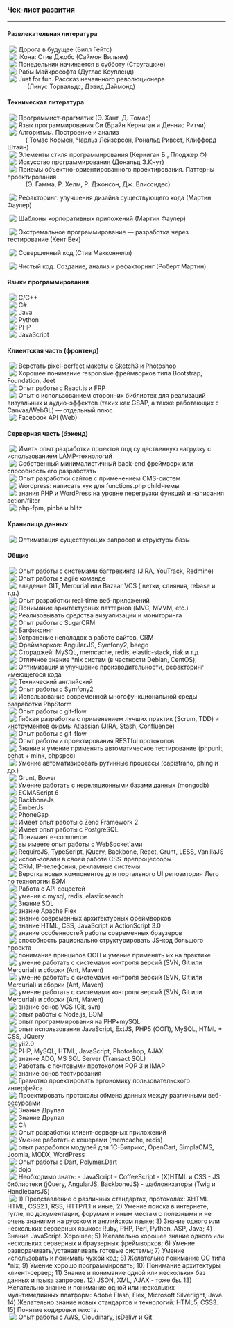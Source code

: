 <h3>Чек-лист развития</h3>
<hr>

<h4> Развлекательная литература </h4>
<img src="https://habrastorage.org/files/af5/b7d/024/af5b7d0247ab4d4ab965e2b61839a5c3.png" align="left" hspace="5"/>
Дорога в будущее (Билл Гейтс) <br>

<img src="https://habrastorage.org/files/af5/b7d/024/af5b7d0247ab4d4ab965e2b61839a5c3.png" align="left" hspace="5"/>
iКона: Стив Джобс (Саймон Вильям) <br>

<img src="https://habrastorage.org/files/af5/b7d/024/af5b7d0247ab4d4ab965e2b61839a5c3.png" align="left" hspace="5"/>
Понедельник начинается в субботу (Стругацкие) <br>

<img src="https://habrastorage.org/files/af5/b7d/024/af5b7d0247ab4d4ab965e2b61839a5c3.png" align="left" hspace="5"/>
Рабы Майкрософта (Дуглас Коупленд) <br>

<img src="https://habrastorage.org/files/6bb/418/aa0/6bb418aa03a04d889dd2eb925d844deb.png" align="left" hspace="5"/>
Just for fun. Рассказ нечаянного революционера <br>
&emsp;&emsp;&emsp; (Линус Торвальдс, Дэвид Даймонд) <br>

<h4> Техническая литература </h4>
<img src="https://habrastorage.org/files/af5/b7d/024/af5b7d0247ab4d4ab965e2b61839a5c3.png" align="left" hspace="5"/>
Программист-прагматик (Э. Хант, Д. Томас) <br>

<img src="https://habrastorage.org/files/af5/b7d/024/af5b7d0247ab4d4ab965e2b61839a5c3.png" align="left" hspace="5"/>
Язык программирования Си (Брайн Керниган и Деннис Ритчи) <br>

<img src="https://habrastorage.org/files/af5/b7d/024/af5b7d0247ab4d4ab965e2b61839a5c3.png" align="left" hspace="5"/>
Алгоритмы. Построение и анализ <br> 
&emsp;&emsp;&emsp;( Томас Кормен, Чарльз Лейзерсон, Рональд Ривест, Клиффорд Штайн) <br>

<img src="https://habrastorage.org/files/af5/b7d/024/af5b7d0247ab4d4ab965e2b61839a5c3.png" align="left" hspace="5"/>
Элементы стиля программирования (Керниган Б., Плоджер Ф) <br>

<img src="https://habrastorage.org/files/af5/b7d/024/af5b7d0247ab4d4ab965e2b61839a5c3.png" align="left" hspace="5"/>
Искусство программирования (Дональд Э.Кнут) <br>

<img src="https://habrastorage.org/files/af5/b7d/024/af5b7d0247ab4d4ab965e2b61839a5c3.png" align="left" hspace="5"/>
Приемы объектно-ориентированного проектирования. Паттерны проектирования <br>
&emsp;&emsp;&emsp;(Э. Гамма, Р. Хелм, Р. Джонсон, Дж. Влиссидес) <br>

<img src="https://habrastorage.org/files/af5/b7d/024/af5b7d0247ab4d4ab965e2b61839a5c3.png" align="left" hspace="5"/> Рефакторинг: улучшения дизайна существующего кода (Мартин Фаулер) <br>

<img src="https://habrastorage.org/files/af5/b7d/024/af5b7d0247ab4d4ab965e2b61839a5c3.png" align="left" hspace="5"/> Шаблоны корпоративных приложений (Мартин Фаулер) <br>

<img src="https://habrastorage.org/files/af5/b7d/024/af5b7d0247ab4d4ab965e2b61839a5c3.png" align="left" hspace="5"/> Экстремальное программирование — разработка через тестирование (Кент Бек) <br>

<img src="https://habrastorage.org/files/af5/b7d/024/af5b7d0247ab4d4ab965e2b61839a5c3.png" align="left" hspace="5"/> Совершенный код (Стив Макконнелл) <br>

<img src="https://habrastorage.org/files/af5/b7d/024/af5b7d0247ab4d4ab965e2b61839a5c3.png" align="left" hspace="5"/> Чистый код. Создание, анализ и рефакторинг (Роберт Мартин) <br>

<h4>Языки программирования</h4>

<img src="https://habrastorage.org/files/af5/b7d/024/af5b7d0247ab4d4ab965e2b61839a5c3.png" align="left" hspace="5"/>
С/С++ <br>

<img src="https://habrastorage.org/files/af5/b7d/024/af5b7d0247ab4d4ab965e2b61839a5c3.png" align="left" hspace="5"/>
С# <br>

<img src="https://habrastorage.org/files/af5/b7d/024/af5b7d0247ab4d4ab965e2b61839a5c3.png" align="left" hspace="5"/>
Java <br>

<img src="https://habrastorage.org/files/af5/b7d/024/af5b7d0247ab4d4ab965e2b61839a5c3.png" align="left" hspace="5"/>
Python <br>

<img src="https://habrastorage.org/files/af5/b7d/024/af5b7d0247ab4d4ab965e2b61839a5c3.png" align="left" hspace="5"/>
PHP <br>


<img src="https://habrastorage.org/files/af5/b7d/024/af5b7d0247ab4d4ab965e2b61839a5c3.png" align="left" hspace="5"/>
JavaScript <br>

<h4> Клиентская часть (фронтенд) </h4>

<img src="https://habrastorage.org/files/af5/b7d/024/af5b7d0247ab4d4ab965e2b61839a5c3.png" align="left" hspace="5"/>
Верстать pixel-perfect макеты с Sketch3 и Photoshop <br>

<img src="https://habrastorage.org/files/af5/b7d/024/af5b7d0247ab4d4ab965e2b61839a5c3.png" align="left" hspace="5"/>
Хорошее понимание responsive фреймворков типа Bootstrap, Foundation, Jeet<br>

<img src="https://habrastorage.org/files/af5/b7d/024/af5b7d0247ab4d4ab965e2b61839a5c3.png" align="left" hspace="5"/>
Опыт работы с React.js и FRP <br>

<img src="https://habrastorage.org/files/af5/b7d/024/af5b7d0247ab4d4ab965e2b61839a5c3.png" align="left" hspace="5"/>
Опыт с использованием сторонних библиотек для реализаций визуальных и аудио-эффектов (таких как GSAP, а также работающих с Canvas/WebGL) — отдельный плюс <br>

<img src="https://habrastorage.org/files/af5/b7d/024/af5b7d0247ab4d4ab965e2b61839a5c3.png" align="left" hspace="5"/>
Facebook API (Web) <br>

<h4> Серверная часть (бэкенд) </h4>

<img src="https://habrastorage.org/files/af5/b7d/024/af5b7d0247ab4d4ab965e2b61839a5c3.png" align="left" hspace="5"/>
Иметь опыт разработки проектов под существенную нагрузку с использованием LAMP-технологий <br>

<img src="https://habrastorage.org/files/6bb/418/aa0/6bb418aa03a04d889dd2eb925d844deb.png" align="left" hspace="5"/>
Собственный минималистичный back-end фреймворк или способность его разработать <br>

<img src="https://habrastorage.org/files/af5/b7d/024/af5b7d0247ab4d4ab965e2b61839a5c3.png" align="left" hspace="5"/>
Опыт разработки сайтов с применением CMS-систем <br>

<img src="https://habrastorage.org/files/af5/b7d/024/af5b7d0247ab4d4ab965e2b61839a5c3.png" align="left" hspace="5"/>
Wordpress: написать хук для functions.php child-темы <br>

<img src="https://habrastorage.org/files/af5/b7d/024/af5b7d0247ab4d4ab965e2b61839a5c3.png" align="left" hspace="5"/>
знания PHP и WordPress на уровне перегрузки функций и написания action/filter <br>

<img src="https://habrastorage.org/files/af5/b7d/024/af5b7d0247ab4d4ab965e2b61839a5c3.png" align="left" hspace="5"/>
php-fpm, pinba и blitz <br>

<h4> Хранилища данных </h4>

<img src="https://habrastorage.org/files/af5/b7d/024/af5b7d0247ab4d4ab965e2b61839a5c3.png" align="left" hspace="5"/>
Оптимизация существующих запросов и структуры базы <br>
 
<h4> Общие </h4>

<img src="https://habrastorage.org/files/af5/b7d/024/af5b7d0247ab4d4ab965e2b61839a5c3.png" align="left" hspace="5"/>
Опыт работы с системами багтрекинга (JIRA, YouTrack, Redmine)<br>

<img src="https://habrastorage.org/files/af5/b7d/024/af5b7d0247ab4d4ab965e2b61839a5c3.png" align="left" hspace="5"/>
Опыт работы в agile команде <br>

<img src="https://habrastorage.org/files/af5/b7d/024/af5b7d0247ab4d4ab965e2b61839a5c3.png" align="left" hspace="5"/>
владение GIT, Mercurial или Bazaar VCS ( ветки, слияния, rebase и т.д.)<br>

<img src="https://habrastorage.org/files/af5/b7d/024/af5b7d0247ab4d4ab965e2b61839a5c3.png" align="left" hspace="5"/>
Опыт разработки real-time веб-приложений <br>

<img src="https://habrastorage.org/files/af5/b7d/024/af5b7d0247ab4d4ab965e2b61839a5c3.png" align="left" hspace="5"/>
Понимание архитектурных паттернов (MVC, MVVM, etc.) <br>

<img src="https://habrastorage.org/files/af5/b7d/024/af5b7d0247ab4d4ab965e2b61839a5c3.png" align="left" hspace="5"/>
Реализовывать средства визуализации и мониторинга <br>

<img src="https://habrastorage.org/files/af5/b7d/024/af5b7d0247ab4d4ab965e2b61839a5c3.png" align="left" hspace="5"/>
Опыт работы с SugarCRM<br>

<img src="https://habrastorage.org/files/af5/b7d/024/af5b7d0247ab4d4ab965e2b61839a5c3.png" align="left" hspace="5"/>
Багфиксинг <br>

<img src="https://habrastorage.org/files/af5/b7d/024/af5b7d0247ab4d4ab965e2b61839a5c3.png" align="left" hspace="5"/>
Устранение неполадок в работе сайтов, CRM <br>





<img src="https://habrastorage.org/files/af5/b7d/024/af5b7d0247ab4d4ab965e2b61839a5c3.png" align="left" hspace="5"/>
Фреймворков: Angular.JS, Symfony2, beego <br>

<img src="https://habrastorage.org/files/af5/b7d/024/af5b7d0247ab4d4ab965e2b61839a5c3.png" align="left" hspace="5"/>
Стораджей: MySQL, memcache, redis, elastic-stack, riak и т.д <br>

<img src="https://habrastorage.org/files/af5/b7d/024/af5b7d0247ab4d4ab965e2b61839a5c3.png" align="left" hspace="5"/>
Отличное знание *nix систем (в частности Debian, CentOS);<br>

<img src="https://habrastorage.org/files/af5/b7d/024/af5b7d0247ab4d4ab965e2b61839a5c3.png" align="left" hspace="5"/>
Оптимизация и улучшение производительности, рефакторинг имеющегося кода <br>

<img src="https://habrastorage.org/files/af5/b7d/024/af5b7d0247ab4d4ab965e2b61839a5c3.png" align="left" hspace="5"/>
Технический английский <br>

<img src="https://habrastorage.org/files/af5/b7d/024/af5b7d0247ab4d4ab965e2b61839a5c3.png" align="left" hspace="5"/>
Опыт работы с Symfony2 <br>

<img src="https://habrastorage.org/files/af5/b7d/024/af5b7d0247ab4d4ab965e2b61839a5c3.png" align="left" hspace="5"/>
Использование современной многофункциональной среды разработки PhpStorm <br>

<img src="https://habrastorage.org/files/af5/b7d/024/af5b7d0247ab4d4ab965e2b61839a5c3.png" align="left" hspace="5"/>
Опыт работы с git-flow<br>

<img src="https://habrastorage.org/files/af5/b7d/024/af5b7d0247ab4d4ab965e2b61839a5c3.png" align="left" hspace="5"/>
Гибкая разработка с применением лучших практик (Scrum, TDD) и инструментов фирмы Atlassian (JIRA, Stash, Confluence)<br>

<img src="https://habrastorage.org/files/af5/b7d/024/af5b7d0247ab4d4ab965e2b61839a5c3.png" align="left" hspace="5"/>
Опыт работы с git-flow<br>

<img src="https://habrastorage.org/files/af5/b7d/024/af5b7d0247ab4d4ab965e2b61839a5c3.png" align="left" hspace="5"/>
Опыт работы и проектирования RESTful протоколов<br>

<img src="https://habrastorage.org/files/af5/b7d/024/af5b7d0247ab4d4ab965e2b61839a5c3.png" align="left" hspace="5"/>
Знание и умение применять автоматическое тестирование (phpunit, behat + mink, phpspec)<br>

<img src="https://habrastorage.org/files/af5/b7d/024/af5b7d0247ab4d4ab965e2b61839a5c3.png" align="left" hspace="5"/>
Умение автоматизировать рутинные процессы (capistrano, phing и др.)<br>

<img src="https://habrastorage.org/files/af5/b7d/024/af5b7d0247ab4d4ab965e2b61839a5c3.png" align="left" hspace="5"/>
Grunt, Bower<br>

<img src="https://habrastorage.org/files/af5/b7d/024/af5b7d0247ab4d4ab965e2b61839a5c3.png" align="left" hspace="5"/>
Умение работать с нереляционными базами данных (mongodb)<br>

<img src="https://habrastorage.org/files/af5/b7d/024/af5b7d0247ab4d4ab965e2b61839a5c3.png" align="left" hspace="5"/>
ECMAScript 6<br>

<img src="https://habrastorage.org/files/af5/b7d/024/af5b7d0247ab4d4ab965e2b61839a5c3.png" align="left" hspace="5"/>
BackboneJs<br>

<img src="https://habrastorage.org/files/af5/b7d/024/af5b7d0247ab4d4ab965e2b61839a5c3.png" align="left" hspace="5"/>
EmberJs<br>

<img src="https://habrastorage.org/files/af5/b7d/024/af5b7d0247ab4d4ab965e2b61839a5c3.png" align="left" hspace="5"/>
PhoneGap<br>

<img src="https://habrastorage.org/files/af5/b7d/024/af5b7d0247ab4d4ab965e2b61839a5c3.png" align="left" hspace="5"/>
Имеет опыт работы с Zend Framework 2<br>

<img src="https://habrastorage.org/files/af5/b7d/024/af5b7d0247ab4d4ab965e2b61839a5c3.png" align="left" hspace="5"/>
Имеет опыт работы с PostgreSQL<br>

<img src="https://habrastorage.org/files/af5/b7d/024/af5b7d0247ab4d4ab965e2b61839a5c3.png" align="left" hspace="5"/>
Понимает e-commerce<br>

<img src="https://habrastorage.org/files/af5/b7d/024/af5b7d0247ab4d4ab965e2b61839a5c3.png" align="left" hspace="5"/>
вы имеете опыт работы с WebSocket'ами<br>

<img src="https://habrastorage.org/files/af5/b7d/024/af5b7d0247ab4d4ab965e2b61839a5c3.png" align="left" hspace="5"/>
RequireJS, TypeScript, jQuery, Backbone, React, Grunt, LESS, VanillaJS<br>

<img src="https://habrastorage.org/files/af5/b7d/024/af5b7d0247ab4d4ab965e2b61839a5c3.png" align="left" hspace="5"/>
использовали в своей работе CSS-препроцессоры<br>

<img src="https://habrastorage.org/files/af5/b7d/024/af5b7d0247ab4d4ab965e2b61839a5c3.png" align="left" hspace="5"/>
CRM, IP-телефония, рекламные системы<br>

<img src="https://habrastorage.org/files/af5/b7d/024/af5b7d0247ab4d4ab965e2b61839a5c3.png" align="left" hspace="5"/>
Верстка новых компонентов для портального UI репозитория Лего по технологии БЭМ<br>

<img src="https://habrastorage.org/files/af5/b7d/024/af5b7d0247ab4d4ab965e2b61839a5c3.png" align="left" hspace="5"/>
Работа с API соцсетей<br>

<img src="https://habrastorage.org/files/af5/b7d/024/af5b7d0247ab4d4ab965e2b61839a5c3.png" align="left" hspace="5"/>
умения с mysql, redis, elasticsearch<br>

<img src="https://habrastorage.org/files/af5/b7d/024/af5b7d0247ab4d4ab965e2b61839a5c3.png" align="left" hspace="5"/>
Знание SQL<br>

<img src="https://habrastorage.org/files/af5/b7d/024/af5b7d0247ab4d4ab965e2b61839a5c3.png" align="left" hspace="5"/>
знание Apache Flex<br>

<img src="https://habrastorage.org/files/af5/b7d/024/af5b7d0247ab4d4ab965e2b61839a5c3.png" align="left" hspace="5"/>
знание современных архитектурных фреймворков<br>

<img src="https://habrastorage.org/files/af5/b7d/024/af5b7d0247ab4d4ab965e2b61839a5c3.png" align="left" hspace="5"/>
знание HTML, CSS, JavaScript и ActionScript 3.0<br>

<img src="https://habrastorage.org/files/af5/b7d/024/af5b7d0247ab4d4ab965e2b61839a5c3.png" align="left" hspace="5"/>
знание особенностей работы современных браузеров<br>

<img src="https://habrastorage.org/files/af5/b7d/024/af5b7d0247ab4d4ab965e2b61839a5c3.png" align="left" hspace="5"/>
способность рационально структурировать JS-код большого проекта<br>

<img src="https://habrastorage.org/files/af5/b7d/024/af5b7d0247ab4d4ab965e2b61839a5c3.png" align="left" hspace="5"/>
понимание принципов ООП и умение применять их на практике<br>

<img src="https://habrastorage.org/files/af5/b7d/024/af5b7d0247ab4d4ab965e2b61839a5c3.png" align="left" hspace="5"/>
умение работать с системами контроля версий (SVN, Git или Mercurial) и сборки (Ant, Maven)<br>

<img src="https://habrastorage.org/files/af5/b7d/024/af5b7d0247ab4d4ab965e2b61839a5c3.png" align="left" hspace="5"/>
умение работать с системами контроля версий (SVN, Git или Mercurial) и сборки (Ant, Maven)<br>

<img src="https://habrastorage.org/files/af5/b7d/024/af5b7d0247ab4d4ab965e2b61839a5c3.png" align="left" hspace="5"/>
умение работать с системами контроля версий (SVN, Git или Mercurial) и сборки (Ant, Maven)<br>

<img src="https://habrastorage.org/files/af5/b7d/024/af5b7d0247ab4d4ab965e2b61839a5c3.png" align="left" hspace="5"/>
знание основ VCS (Git, svn)<br>

<img src="https://habrastorage.org/files/af5/b7d/024/af5b7d0247ab4d4ab965e2b61839a5c3.png" align="left" hspace="5"/>
опыт работы с Node.js, БЭМ<br>

<img src="https://habrastorage.org/files/af5/b7d/024/af5b7d0247ab4d4ab965e2b61839a5c3.png" align="left" hspace="5"/>
опыт программирования на PHP+mySQL<br>

<img src="https://habrastorage.org/files/af5/b7d/024/af5b7d0247ab4d4ab965e2b61839a5c3.png" align="left" hspace="5"/>
опыт использования JavaScript, ExtJS, PHP5 (ООП), MySQL, HTML + CSS, JQuery<br>

<img src="https://habrastorage.org/files/af5/b7d/024/af5b7d0247ab4d4ab965e2b61839a5c3.png" align="left" hspace="5"/>
yii2.0<br>

<img src="https://habrastorage.org/files/af5/b7d/024/af5b7d0247ab4d4ab965e2b61839a5c3.png" align="left" hspace="5"/>
PHP, MySQL, HTML, JavaScript, Photoshop, AJAX<br>

<img src="https://habrastorage.org/files/af5/b7d/024/af5b7d0247ab4d4ab965e2b61839a5c3.png" align="left" hspace="5"/>
знание ADO, MS SQL Server (Transact SQL)<br>

<img src="https://habrastorage.org/files/af5/b7d/024/af5b7d0247ab4d4ab965e2b61839a5c3.png" align="left" hspace="5"/>
Работать с почтовыми протоколом POP 3 и IMAP<br>

<img src="https://habrastorage.org/files/af5/b7d/024/af5b7d0247ab4d4ab965e2b61839a5c3.png" align="left" hspace="5"/>
знание основ тестирования<br>

<img src="https://habrastorage.org/files/af5/b7d/024/af5b7d0247ab4d4ab965e2b61839a5c3.png" align="left" hspace="5"/>
Грамотно проектировать эргономику пользовательского интерфейса<br>

<img src="https://habrastorage.org/files/af5/b7d/024/af5b7d0247ab4d4ab965e2b61839a5c3.png" align="left" hspace="5"/>
Проектировать протоколы обмена данных между различными веб-ресурсами<br>

<img src="https://habrastorage.org/files/af5/b7d/024/af5b7d0247ab4d4ab965e2b61839a5c3.png" align="left" hspace="5"/>
Знание Друпал<br>

<img src="https://habrastorage.org/files/af5/b7d/024/af5b7d0247ab4d4ab965e2b61839a5c3.png" align="left" hspace="5"/>
Знание Друпал<br>

<img src="https://habrastorage.org/files/af5/b7d/024/af5b7d0247ab4d4ab965e2b61839a5c3.png" align="left" hspace="5"/>
С#<br>

<img src="https://habrastorage.org/files/af5/b7d/024/af5b7d0247ab4d4ab965e2b61839a5c3.png" align="left" hspace="5"/>
Опыт разработки клиент-серверных приложений<br>

<img src="https://habrastorage.org/files/af5/b7d/024/af5b7d0247ab4d4ab965e2b61839a5c3.png" align="left" hspace="5"/>
Умение работать с кешерами (memcache, redis)<br>

<img src="https://habrastorage.org/files/af5/b7d/024/af5b7d0247ab4d4ab965e2b61839a5c3.png" align="left" hspace="5"/>
опыт разработки модулей для 1C-Битрикс, OpenCart, SimplaCMS, Joomla, MODX, WordPress<br>

<img src="https://habrastorage.org/files/af5/b7d/024/af5b7d0247ab4d4ab965e2b61839a5c3.png" align="left" hspace="5"/>
Опыт работы с Dart, Polymer.Dart<br>

<img src="https://habrastorage.org/files/af5/b7d/024/af5b7d0247ab4d4ab965e2b61839a5c3.png" align="left" hspace="5"/>
dojo<br>

<img src="https://habrastorage.org/files/af5/b7d/024/af5b7d0247ab4d4ab965e2b61839a5c3.png" align="left" hspace="5"/>
Необходимо знать: - JavaScript  - CoffeeScript - (X)HTML и CSS - JS библиотеки (jQuery, AngularJS, BackboneJS) - шаблонизаторы (Twig и HandlebarsJS)<br>

<img src="https://habrastorage.org/files/af5/b7d/024/af5b7d0247ab4d4ab965e2b61839a5c3.png" align="left" hspace="5"/>
1) Представление о различных стандартах, протоколах: XHTML, HTML, CSS2.1, RSS, HTTP/1.1 и иные; 2) Умение поиска в интернете, гугле, по документации, форумам и иным местам с полезными и не очень знаниями на русском и английском языке; 3) Знание одного или нескольких серверных языков: Ruby, PHP, Perl, Python, ASP, Java; 4) Знание JavaScript. Хорошее; 5) Желательно хорошее знание одного или нескольких серверных и браузерных фреймворков; 6) Умение разворачивать/устанавливать готовые системы; 7) Умение использовать и понимать чужой код; 8) Желательно понимание ОС типа *nix; 9) Умение хорошо программировать; 10) Понимание архитектуры клиент-сервер; 11) Знание и понимание одной или нескольких баз данных и языка запросов. 12) JSON, XML, AJAX - тоже бы. 13) Желательно знание и понимание одной или нескольких мультимедийных платформ: Adobe Flash, Flex, Microsoft Silverlight, Java. 14) Желательно знание новых стандартов и технологий: HTML5, CSS3. 15) Понятие кодировки текста.<br>

<img src="https://habrastorage.org/files/af5/b7d/024/af5b7d0247ab4d4ab965e2b61839a5c3.png" align="left" hspace="5"/>
Опыт работы с AWS, Cloudinary, jsDelivr и Git<br>

